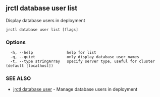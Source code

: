 ## jrctl database user list

Display database users in deployment

```
jrctl database user list [flags]
```

### Options

```
  -h, --help               help for list
  -q, --quiet              only display database user names
  -t, --type stringArray   specify server type, useful for cluster (default [localhost])
```

### SEE ALSO

* [jrctl database user](jrctl_database_user.md)	 - Manage database users in deployment

